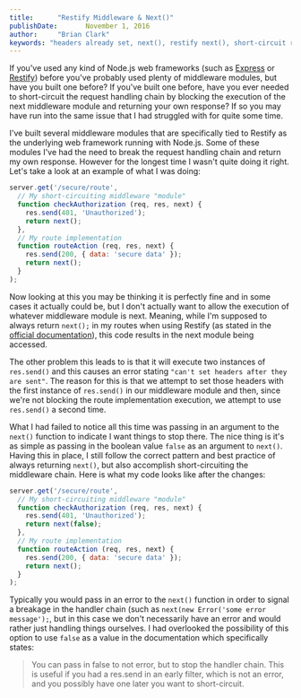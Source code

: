 ```yaml
---
title:      "Restify Middleware & Next()"
publishDate:       November 1, 2016
author:     "Brian Clark"
keywords: "headers already set, next(), restify next(), short-circuit request, node restify"
---
```


If you've used any kind of Node.js web frameworks (such as [Express](http://expressjs.com/) or [Restify](http://restify.com/)) before you've probably used plenty of middleware modules, but have you built one before? If you've built one before, have you ever needed to short-circuit the request handling chain by blocking the execution of the next middleware module and returning your own response? If so you may have run into the same issue that I had struggled with for quite some time.

I've built several middleware modules that are specifically tied to Restify as the underlying web framework running with Node.js. Some of these modules I've had the need to break the request handling chain and return my own response. However for the longest time I wasn't quite doing it right. Let's take a look at an example of what I was doing:

```javascript
server.get('/secure/route',
  // My short-circuiting middleware "module"
  function checkAuthorization (req, res, next) {
    res.send(401, 'Unauthorized');
    return next();
  },
  // My route implementation
  function routeAction (req, res, next) {
    res.send(200, { data: 'secure data' });
    return next();
  }
);
```

Now looking at this you may be thinking it is perfectly fine and in some cases it actually could be, but I don't actually want to allow the execution of whatever middleware module is next. Meaning, while I'm supposed to always return `next();` in my routes when using Restify (as stated in the [official documentation](http://restify.com/#routing)), this code results in the next module being accessed.

The other problem this leads to is that it will execute two instances of `res.send()` and this causes an error stating `"can't set headers after they are sent"`. The reason for this is that we attempt to set those headers with the first instance of `res.send()` in our middleware module and then, since we're not blocking the route implementation execution, we attempt to use `res.send()` a second time.

What I had failed to notice all this time was passing in an argument to the `next()` function to indicate I want things to stop there. The nice thing is it's as simple as passing in the boolean value `false` as an argument to `next()`. Having this in place, I still follow the correct pattern and best practice of always returning `next()`, but also accomplish short-circuiting the middleware chain. Here is what my code looks like after the changes:

```javascript
server.get('/secure/route',
  // My short-circuiting middleware "module"
  function checkAuthorization (req, res, next) {
    res.send(401, 'Unauthorized');
    return next(false);
  },
  // My route implementation
  function routeAction (req, res, next) {
    res.send(200, { data: 'secure data' });
    return next();
  }
);
```

Typically you would pass in an error to the `next()` function in order to signal a breakage in the handler chain (such as `next(new Error('some error message');`, but in this case we don't necessarily have an error and would rather just handling things ourselves. I had overlooked the possibility of this option to use `false` as a value in the documentation which specifically states:
<blockquote>
You can pass in  false to not error, but to stop the handler chain. This is useful if you had a res.send in an early filter, which is not an error, and you possibly have one later you want to short-circuit.
</blockquote>
